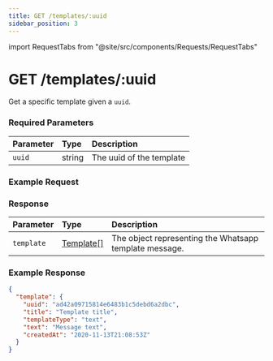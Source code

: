 ```yaml
---
title: GET /templates/:uuid
sidebar_position: 3
---
```


import RequestTabs from "@site/src/components/Requests/RequestTabs"

# GET /templates/:uuid

Get a specific template given a `uuid`.

### Required Parameters

| Parameter | Type   | Description              |
| :-------- | :----- | :----------------------- |
| `uuid`    | string | The uuid of the template |

### Example Request

<RequestTabs endpoint='templates_api' request="get_template"/>

### Response

| Parameter  | Type                                               | Description                                            |
| :--------- | :------------------------------------------------- | :----------------------------------------------------- |
| `template` | [Template[]](/api/reference/object_types/template) | The object representing the Whatsapp template message. |

### Example Response

```json title=response.json
{
  "template": {
    "uuid": "ad42a09715814e6483b1c5debd6a2dbc",
    "title": "Template title",
    "templateType": "text",
    "text": "Message text",
    "createdAt": "2020-11-13T21:08:53Z"
  }
}
```
